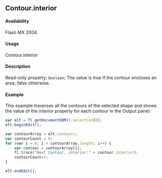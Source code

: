 ## Contour.interior

#### Availability

Flash MX 2004.

#### Usage

Contour.interior

#### Description

Read-only property; `boolean`; The value is true if the contour encloses an area; false otherwise.

#### Example

This example traverses all the contours of the selected shape and shows the value of the interior property for each contour in the Output panel:

```javascript
var elt = fl.getDocumentDOM().selection[0];
elt.beginEdit();

var contourArray = elt.contours;
var contourCount = 0;
for (var i = 0; i < contourArray.length; i++) {
    var contour = contourArray[i];
    fl.trace("Next Contour, interior:" + contour.interior);
    contourCount++;
}

elt.endEdit();
```
